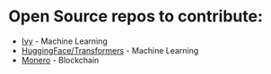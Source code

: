 # Open Source repos to contribute:

* [Ivy](https://github.com/unifyai/ivy) - Machine Learning
* [HuggingFace/Transformers](https://github.com/huggingface/transformers) - Machine Learning
* [Monero](https://github.com/monero-project/monero/blob/master/docs/CONTRIBUTING.md) - Blockchain

